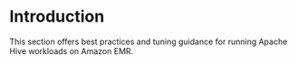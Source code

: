 # Introduction

This section offers best practices and tuning guidance for running Apache Hive workloads on Amazon EMR.